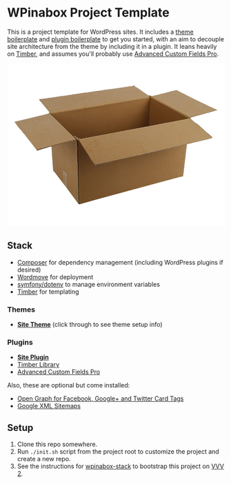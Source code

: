 WPinabox Project Template
==========================

This is a project template for WordPress sites. It includes a [theme boilerplate](wp-content/themes/wpinabox-theme/) and [plugin boilerplate](wp-content/plugins/wpinabox-plugin/) to get you started, with an aim to decouple site architecture from the theme by including it in a plugin. It leans heavily on [Timber](https://github.com/timber/timber), and assumes you'll probably use [Advanced Custom Fields Pro](https://www.advancedcustomfields.com/pro/).

![wpinabox](wp-content/themes/wpinabox-theme/screenshot.png)


Stack
------------

* [Composer](https://getcomposer.org/) for dependency management (including WordPress plugins if desired)
* [Wordmove](https://github.com/welaika/wordmove) for deployment
* [symfony/dotenv](https://github.com/symfony/dotenv) to manage environment variables
* [Timber](https://github.com/timber/timber) for templating

### Themes

* [**Site Theme**](wp-content/themes/wpinabox-theme/) (click through to see theme setup info)

### Plugins

* [**Site Plugin**](wp-content/plugins/wpinabox-plugin/)
* [Timber Library](https://wordpress.org/plugins/timber-library/)
* [Advanced Custom Fields Pro](https://www.advancedcustomfields.com/pro/)

Also, these are optional but come installed:

* [Open Graph for Facebook, Google+ and Twitter Card Tags](https://wordpress.org/plugins/wonderm00ns-simple-facebook-open-graph-tags/)
* [Google XML Sitemaps](https://wordpress.org/plugins/google-sitemap-generator/)


Setup
------

1. Clone this repo somewhere.
2. Run `./init.sh` script from the project root to customize the project and create a new repo.
3. See the instructions for [wpinabox-stack](https://github.com/andyinabox/wpinabox-stack) to bootstrap this project on [VVV 2](https://github.com/Varying-Vagrant-Vagrants/VVV).

